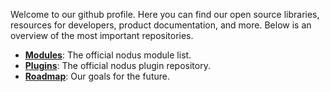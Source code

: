 Welcome to our github profile. Here you can find our open source libraries, resources for developers, product documentation, and more. Below is an overview of the most important repositories. 

- **[Modules](https://github.com/procedural-audio/modules)**: The official nodus module list.
- **[Plugins](https://github.com/procedural-audio/plugins)**: The official nodus plugin repository.
- **[Roadmap](https://github.com/procedural-audio/roadmap)**: Our goals for the future.
